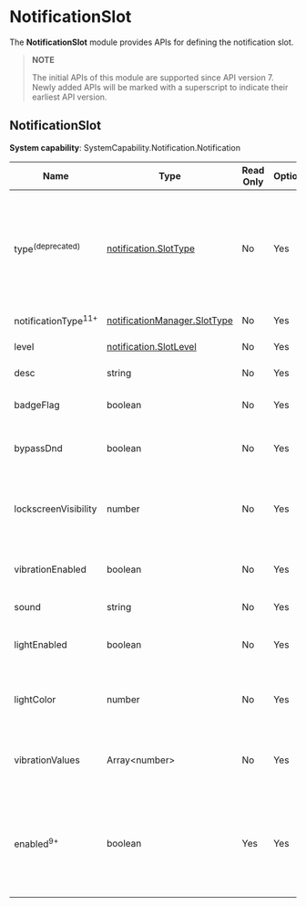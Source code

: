 # NotificationSlot

The **NotificationSlot** module provides APIs for defining the notification slot.

> **NOTE**
>
> The initial APIs of this module are supported since API version 7. Newly added APIs will be marked with a superscript to indicate their earliest API version.

## NotificationSlot

**System capability**: SystemCapability.Notification.Notification

| Name                | Type                | Read Only| Optional| Description                  |
| -------------------- | ---------------------|---- | --- |----------------------|
| type<sup>(deprecated)</sup> | [notification.SlotType](js-apis-notification.md#slottype) | No| Yes | Notification slot type.<br>This API is deprecated since API version 11. You are advised to use **notificationType** instead.               |
| notificationType<sup>11+</sup>                 | [notificationManager.SlotType](js-apis-notificationManager.md#slottype) | No| Yes | Notification slot type.               |
| level                | [notification.SlotLevel](../apis-notification-kit/js-apis-notificationManager.md#slotlevel)                | No| Yes | Notification level.|
| desc                 | string                | No| Yes | Notification slot description.           |
| badgeFlag            | boolean               | No| Yes | Whether to display the badge.             |
| bypassDnd            | boolean               | No| Yes | Whether to bypass DND mode in the system.      |
| lockscreenVisibility | number                | No| Yes | Mode for displaying the notification on the lock screen. Not supported currently.      |
| vibrationEnabled     | boolean               | No| Yes | Whether to enable vibration for the notification.              |
| sound                | string                | No| Yes | Notification alert tone.              |
| lightEnabled         | boolean               | No| Yes | Whether the indicator blinks for the notification.               |
| lightColor           | number                | No| Yes | Indicator color of the notification. Not supported currently.              |
| vibrationValues      | Array\<number\>       | No| Yes | Vibration mode of the notification. Not supported currently.             |
| enabled<sup>9+</sup> | boolean               | Yes| Yes | Whether the notification slot is enabled. The value **true** means to enable the notification slot, and **false** means the opposite.        |
